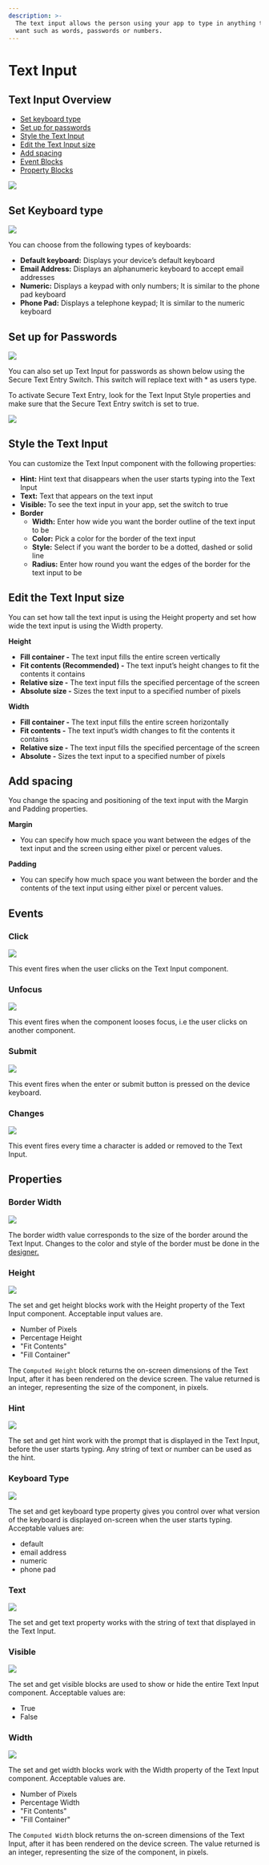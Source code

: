 ```yaml
---
description: >-
  The text input allows the person using your app to type in anything that they
  want such as words, passwords or numbers.
---
```


# Text Input

## Text Input Overview

* [Set keyboard type](text-input.md#set-keyboard-type)
* [Set up for passwords](text-input.md#set-up-for-passwords)
* [Style the Text Input](text-input.md#style-the-text-input)
* [Edit the Text Input size](text-input.md#edit-the-text-input-size)
* [Add spacing](text-input.md#add-spacing)
* [Event Blocks](text-input.md#events)
* [Property Blocks](text-input.md#properties)

![](.gitbook/assets/text-input-fig-1.png)

## Set Keyboard type

![](.gitbook/assets/text-input-fig-2.png)

You can choose from the following types of keyboards:

* **Default keyboard:** Displays your device’s default keyboard
* **Email Address:** Displays an alphanumeric keyboard to accept email addresses
* **Numeric:** Displays a keypad with only numbers; It is similar to the phone pad keyboard
* **Phone Pad:** Displays a telephone keypad; It is similar to the numeric keyboard

## Set up for Passwords



![](.gitbook/assets/text-input-fig-3.png)

You can also set up Text Input for passwords as shown below using the Secure Text Entry Switch. This switch will replace text with \* as users type.

To activate Secure Text Entry, look for the Text Input Style properties and make sure that the  Secure Text Entry switch is set to true.

![](.gitbook/assets/secure_text_entry.png)



## Style the Text Input

You can customize the Text Input component with the following properties: 

* **Hint:** Hint text that disappears when the user starts typing into the Text Input
* **Text:** Text that appears on the text input 
* **Visible:** To see the text input in your app, set the switch to true
* **Border**
  * **Width:** Enter how wide you want the border outline of the text input to be
  * **Color:** Pick a color for the border of the text input
  * **Style:** Select if you want the border to be a dotted, dashed or solid line
  * **Radius:** Enter how round you want the edges of the border for the text input to be

## Edit the Text Input size

You can set how tall the text input is using the Height property and set how wide the text input is using the Width property.

**Height**

* **Fill container -** The text input fills the entire screen vertically
* **Fit contents \(Recommended\) -** The text input’s height changes to fit the contents it contains
* **Relative size -** The text input fills the specified percentage of the screen
* **Absolute size -** Sizes the text input to a specified number of pixels

**Width**

* **Fill container -** The text input fills the entire screen horizontally
* **Fit contents -** The text input’s width changes to fit the contents it contains
* **Relative size -** The text input fills the specified percentage of the screen
* **Absolute -** Sizes the text input to a specified number of pixels

## Add spacing

You change the spacing and positioning of the text input with the Margin and Padding properties.   
  
**Margin**

* You can specify how much space you want between the edges of the text input and the screen using either pixel or percent values.

**Padding**

* You can specify how much space you want between the border and the contents of the text input using either pixel or percent values.

## Events

### Click

![](.gitbook/assets/ti_click.png)

This event fires when the user clicks on the Text Input component.

### Unfocus 

![](.gitbook/assets/ti_unfocus.png)

This event fires when the component looses focus, i.e the user clicks on another component.

### Submit 

![](.gitbook/assets/ti_submit.png)

This event fires when the enter or submit button is pressed on the device keyboard.

### Changes

![](.gitbook/assets/ti_changes.png)

This event fires every time a character is added or removed to the Text Input.



## Properties

### Border Width

![](.gitbook/assets/boder_width.png)

The border width value corresponds to the size of the border around the Text Input. Changes to the color and style of the border must be done in the[ designer.](text-input.md#style-the-text-input) 

### Height 

![](.gitbook/assets/height%20%281%29.png)

The set and get height blocks work with the Height property of the Text Input component. Acceptable input values are. 

* Number of Pixels
* Percentage Height
* "Fit Contents"
* "Fill Container"

The `Computed Height` block returns the on-screen dimensions of the Text Input, after it has been rendered on the device screen. The value returned is an integer, representing the size of the component, in pixels.

### Hint 

![](.gitbook/assets/hint.png)

The set and get hint work with the prompt that is displayed in the Text Input, before the user starts typing. Any string of text or number can be used as the hint.

### Keyboard Type 

![](.gitbook/assets/keyboard.png)

The set and get keyboard type property gives you control over what version of the keyboard is displayed on-screen when the user starts typing. Acceptable values are:  


* default
* email address
* numeric
* phone pad

### Text 

![](.gitbook/assets/text%20%281%29.png)

The set and get text property works with the string of text that displayed in the Text Input. 

### Visible 

![](.gitbook/assets/visible%20%282%29.png)

The set and get visible blocks are used to show or hide the entire Text Input component. Acceptable values are:

* True
* False

### Width

![](.gitbook/assets/width%20%282%29.png)

The set and get width blocks work with the Width property of the Text Input component. Acceptable values are.‌

* Number of Pixels
* Percentage Width
* "Fit Contents"
* "Fill Container"

The `Computed Width` block returns the on-screen dimensions of the Text Input, after it has been rendered on the device screen. The value returned is an integer, representing the size of the component, in pixels.





